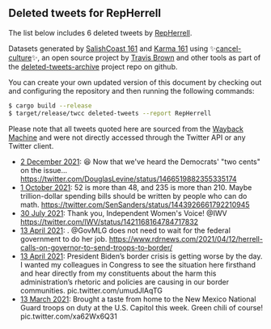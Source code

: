 ## Deleted tweets for RepHerrell

The list below includes 6 deleted tweets by
[RepHerrell](https://twitter.com/RepHerrell).



Datasets generated by [SalishCoast 161](https://twitter.com/SalishCoastA) and [Karma 161](https://twitter.com/KarmaOneSixOne)
using ✨[cancel-culture](https://github.com/travisbrown/cancel-culture)✨, an open source project by [Travis Brown](https://twitter.com/travisbrown) 
and other tools as part of the [deleted-tweets-archive](https://github.com/salcoast/deleted-tweets-archive/) project repo on github.

You can create your own updated version of this document by checking out and configuring the
repository and then running the following commands:

```bash
$ cargo build --release
$ target/release/twcc deleted-tweets --report RepHerrell
```

Please note that all tweets quoted here are sourced from the
[Wayback Machine](https://web.archive.org) and were not directly accessed through the Twitter API or
any Twitter client.

* [ 2 December 2021](https://web.archive.org/web/20211202213145/https://twitter.com/RepHerrell/status/1466520448884256768): 😆  Now that we've heard the Democrats' "two cents" on the issue... https://twitter.com/DouglasLevine/status/1466519882355335174
* [ 1 October 2021](https://web.archive.org/web/20211001190946/https://twitter.com/RepHerrell/status/1444016669656027190): 52 is more than 48, and 235 is more than 210.   Maybe trillion-dollar spending bills should be written by people who can do math. https://twitter.com/SenSanders/status/1443926661792210945
* [30 July 2021](https://web.archive.org/web/20210730175949/https://twitter.com/RepHerrell/status/1421168635586940930): Thank you, Independent Women's Voice!  @IWV  https://twitter.com/IWV/status/1421168164784717832
* [13 April 2021](https://web.archive.org/web/20210413163202/https://twitter.com/RepHerrell/status/1382008540177514501): . @GovMLG  does not need to wait for the federal government to do her job.    https://www.rdrnews.com/2021/04/12/herrell-calls-on-governor-to-send-troops-to-border/
* [13 April 2021](https://web.archive.org/web/20210413130921/https://twitter.com/RepHerrell/status/1381957585557946370): President Biden’s border crisis is getting worse by the day.   I wanted my colleagues in Congress to see the situation here firsthand and hear directly from my constituents about the harm this administration’s rhetoric and policies are causing in our border communities. pic.twitter.com/umudJlAqTG
* [13 March 2021](https://web.archive.org/web/20210313184836/https://twitter.com/RepHerrell/status/1370808958752018432): Brought a taste from home to the New Mexico National Guard troops on duty at the U.S. Capitol this week. Green chili of course! pic.twitter.com/xa62Wx6Q31
